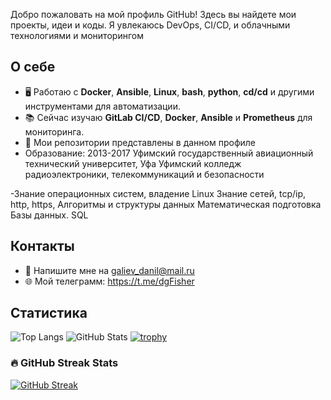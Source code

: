 Добро пожаловать на мой профиль GitHub! Здесь вы найдете мои проекты, идеи и коды. Я увлекаюсь DevOps, CI/CD, и облачными технологиями и мониторингом

## О себе
- 🖥️ Работаю с **Docker**, **Ansible**, **Linux**, **bash**, **python**, **cd/cd** и другими инструментами для автоматизации.
- 📚 Сейчас изучаю **GitLab CI/CD**, **Docker**, **Ansible** и **Prometheus** для мониторинга.
- 🔗 Мои репозитории представлены в данном профиле
- Образование:
  2013-2017
  Уфимский государственный авиационный технический университет, Уфа
  Уфимский колледж радиоэлектроники, телекоммуникаций и безопасности
  
-Знание операционных систем, владение Linux
  Знание сетей, tcp/ip, http, https,
  Алгоритмы и структуры данных
  Математическая подготовка
  Базы данных. SQL



## Контакты
- 📧 Напишите мне на galiev_danil@mail.ru
- 🌐 Мой телеграмм: https://t.me/dgFisher

## Статистика
![Top Langs](https://github-readme-stats.vercel.app/api/top-langs/?username=f1sher1762&layout=compact)
![GitHub Stats](https://github-readme-stats.vercel.app/api?username=f1sher1762&show_icons=true&hide_title=true)
[![trophy](https://github-profile-trophy.vercel.app/?username=f1sher1762&theme=onedark)](https://github.com/ryo-ma/github-profile-trophy)
### 🔥 GitHub Streak Stats
[![GitHub Streak](https://github-readme-streak-stats.herokuapp.com/?user=f1sher1762&theme=dark)](https://git.io/streak-stats)


